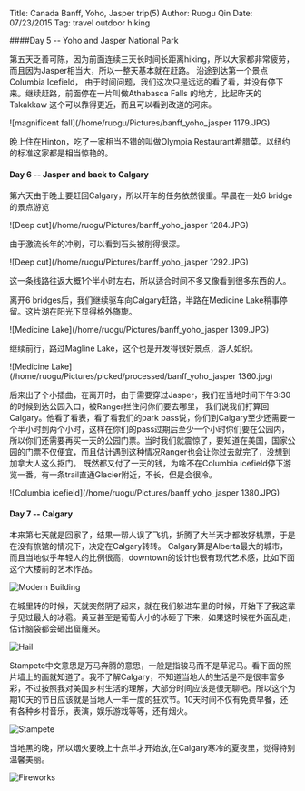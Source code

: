 Title: Canada Banff, Yoho, Jasper trip(5)
Author: Ruogu Qin
Date: 07/23/2015
Tag: travel
     outdoor
     hiking

####Day 5 -- Yoho and Jasper National Park

第五天乏善可陈，因为前面连续三天长时间长距离hiking，所以大家都非常疲劳，而且因为Jasper相当大，所以一整天基本就在赶路。
沿途到达第一个景点Columbia Icefield， 由于时间问题，我们这次只是远远的看了看，并没有停下来。继续赶路，前面停在一片叫做Athabasca Falls 的地方，比起昨天的Takakkaw 这个可以靠得更近，而且可以看到改道的河床。

![magnificent fall](/home/ruogu/Pictures/banff_yoho_jasper 1179.JPG)

晚上住在Hinton，吃了一家相当不错的叫做Olympia Restaurant希腊菜。以纽约的标准这家都是相当惊艳的。

#### Day 6 -- Jasper and back to Calgary

第六天由于晚上要赶回Calgary，所以开车的任务依然很重。早晨在一处6 bridge的景点游览

![Deep cut](/home/ruogu/Pictures/banff_yoho_jasper 1284.JPG)

由于激流长年的冲刷，可以看到石头被削得很深。

![Deep cut](/home/ruogu/Pictures/banff_yoho_jasper 1292.JPG)

这一条线路往返大概1个半小时左右，所以适合时间不多又像看到很多东西的人。

离开6 bridges后，我们继续驱车向Calgary赶路，半路在Medicine Lake稍事停留。这片湖在阳光下显得格外旖旎。

![Medicine Lake](/home/ruogu/Pictures/banff_yoho_jasper 1309.JPG)

继续前行，路过Magline Lake，这个也是开发得很好景点，游人如织。

![Medicine Lake](/home/ruogu/Pictures/picked/processed/banff_yoho_jasper 1360.jpg)

后来出了个小插曲，在离开时，由于需要穿过Jasper，我们在当地时间下午3:30的时候到达公园入口，被Ranger拦住问你们要去哪里，
我们说我们打算回Calgary。他看了看表，看了看我们的park pass说，你们到Calgary至少还需要一个半小时到两个小时，这样在你们的pass过期后至少一个小时你们要在公园内，所以你们还需要再买一天的公园门票。当时我们就震惊了，要知道在美国，国家公园的门票不仅便宜，而且估计遇到这种情况Ranger也会让你过去就完了，没想到加拿大人这么抠门。
既然都又付了一天的钱，为啥不在Columbia icefield停下游览一番。有一条trail直通Glacier附近，不长，但是会很冷。

![Columbia icefield](/home/ruogu/Pictures/banff_yoho_jasper 1380.JPG)

#### Day 7 -- Calgary

本来第七天就是回家了，结果一帮人误了飞机，折腾了大半天才都改好机票，于是在没有旅馆的情况下，决定在Calgary转转。
Calgary算是Alberta最大的城市，而且当地似乎年轻人的比例很高，downtown的设计也很有现代艺术感，比如下面这个大楼前的艺术作品。

![Modern Building](/home/ruogu/Pictures/IMG_20150704_154902.jpg)

在城里转的时候，天就突然阴了起来，就在我们躲进车里的时候，开始下了我这辈子见过最大的冰雹。黄豆甚至是葡萄大小的冰砸了下来，如果这时候在外面乱走，
估计脑袋都会砸出窟窿来。

![Hail](/home/ruogu/Pictures/IMG_20150704_161910.jpg)

Stampete中文意思是万马奔腾的意思，一般是指骏马而不是草泥马。看下面的照片墙上的画就知道了。我不了解Calgary，不知道当地人的生活是不是很丰富多彩，不过按照我对美国乡村生活的理解，大部分时间应该是很无聊吧。所以这个为期10天的节日应该就是当地人一年一度的狂欢节。10天时间不仅有免费早餐，还有各种乡村音乐，表演，娱乐游戏等等，还有烟火。

![Stampete](/home/ruogu/Pictures/IMG_20150704_210957.jpg)

当地黑的晚，所以烟火要晚上十点半才开始放,在Calgary寒冷的夏夜里，觉得特别温馨美丽。

![Fireworks](/home/ruogu/Pictures/IMG_20150704_231516.jpg)
